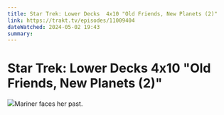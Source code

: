 ```yaml
---
title: Star Trek: Lower Decks  4x10 "Old Friends, New Planets (2)" 
link: https://trakt.tv/episodes/11009404
dateWatched: 2024-05-02 19:43
summary: 
---
```

# Star Trek: Lower Decks  4x10 "Old Friends, New Planets (2)"

![](https://walter.trakt.tv/images/episodes/011/009/404/screenshots/thumb/6e311382da.jpg)Mariner faces her past.